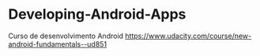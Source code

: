# Developing-Android-Apps
Curso de desenvolvimento Android https://www.udacity.com/course/new-android-fundamentals--ud851

